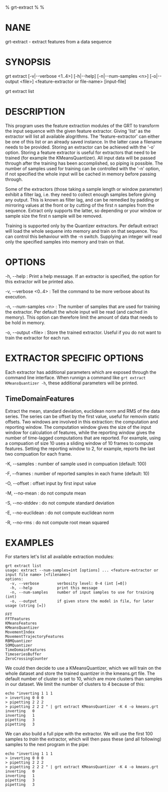 % grt-extract
% 
% 

# NANE

 grt-extract - extract features from a data sequence

# SYNOPSIS
 grt extract [-v|--verbose \<1..4\>] [-h|--help] [-n|--num-samples \<n\>]
             [-o|--output \<file\>]
              \<feature-extractor or file-name\> [input-file]

 grt extract list

# DESCRIPTION
 This program uses the feature extraction modules of the GRT to transform the input sequence with the given feature extractor. Giving 'list' as the extractor will list all available alogrithms. The 'feature-extractor' can either be one of this list or an already saved instance. In the latter case a filename needs to be provided. Storing an extractor can be achieved with the '-o' option. Storing a feature extractor is useful for extractors that need to be trained (for example the KMeansQuantizer). All input data will be passed through after the training has been accomplished, so piping is possible. The number of samples used for training can be controlled with the '-n' option, if not specified the whole input will be cached in memory before passing through.

 Some of the extractors (those taking a sample length or window parameter) exhibit a filter lag, i.e. they need to collect enough samples before giving any output. This is known as filter lag, and can be remedied by padding or mirroring values at the front or by cutting of the first n samples from the sequence. Extract only supports the latter, so depending or your window or sample size the first n sample will be removed.

 Training is supported only by the Quantizer extractors. Per default extract will load the whole sequene into memory and train on that sequence. You can control this behaviour with the -n switch. Supplying an integer will read only the specified samples into memory and train on that.

# OPTIONS
-h, --help
:   Print a help message. If an extractor is specified, the option for this extractor will be printed also.
 
-v, --verbose \<0..4\>
:   Tell the command to be more verbose about its execution.

-n, --num-samples \<n\>
:   The number of samples that are used for training the extractor. Per default the whole input will be read (and cached in memory). This option can therefore limit the amount of data that needs to be hold in memory.

-o, --output \<file\>
:   Store the trained extractor. Useful if you do not want to train the extractor for each run.

# EXTRACTOR SPECIFIC OPTIONS

 Each extractor has additional parameters which are exposed through the command line interface. When runnign a command like `grt extract KMeansQuantizer -h`, these additional parameters will be printed.

## TimeDomainFeatures

 Extract the mean, standard deviation, euclidean norm and RMS of the data series. The series can be offset by the first value, useful for removin static offsets. Two windows are involved in this extraction: the computation and reporting window. The computation window gives the size of the input window for calculation of features, while the reporting window gives the number of time-lagged computations that are reported. For example, using a compuation of size 10 uses a sliding window of 10 frames to compute features. Setting the reporting window to 2, for example, reports the last two compuation for each frame.

-K, --samples
:   number of sample used in compuation (default: 100)

-F, --frames
:   number of reported samples in each frame (default: 10)

-O, --offset
:   offset input by first input value

-M, --no-mean
:   do not compute mean

-S, --no-stddev
:   do not compute standard deviation

-E, --no-euclidean
:   do not compute euclidean norm

-R, --no-rms
:   do not compute root mean squared


# EXAMPLES

 For starters let's list all available extraction modules:
    
    grt extract list
    usage: extract --num-samples=int [options] ... <feature-extractor or input file name> [<filename>] 
    options:
      -v, --verbose        verbosity level: 0-4 (int [=0])
      -h, --help           print this message
      -n, --num-samples    number of input samples to use for training (int)
      -o, --output         if given store the model in file, for later usage (string [=])
    
    FFT
    FFTFeatures
    KMeansFeatures
    KMeansQuantizer
    MovementIndex
    MovementTrajectoryFeatures
    RBMQuantizer
    SOMQuantizer
    TimeDomainFeatures
    TimeseriesBuffer
    ZeroCrossingCounter

 We could then decide to use a KMeansQuantizer, which we will train on the whole dataset and store the trained quantizer in the kmeans.grt file. The default number of cluster is set to 10, which are more clusters than samples in our dataset. We limit the number of clusters to 4 because of this:

    echo "inverting 1 1 1
    > inverting 0 0 0
    > pipetting 2 2 2
    > pipetting 2 2 2 " | grt extract KMeansQuantizer -K 4 -o kmeans.grt
    inverting	0
    inverting	1
    pipetting	3
    pipetting	3

 We can also build a full pipe with the extractor. We will use the first 100 samples to *train* the extractor, which will then pass these (and all following) samples to the next program in the pipe:

    echo "inverting 1 1 1
    > inverting 0 0 0
    > pipetting 2 2 2
    > pipetting 2 2 2 " | grt extract KMeansQuantizer -K 4 -o kmeans.grt
    inverting	0
    inverting	1
    pipetting	3
    pipetting	3


